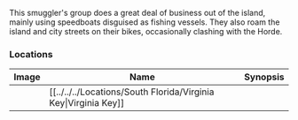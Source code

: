 This smuggler's group does a great deal of business out of the island, mainly using speedboats disguised as fishing vessels. They also roam the island and city streets on their bikes, occasionally clashing with the Horde.

### Locations

| Image | Name   | Synopsis |
| ----- | ------ | -------- |
|       | [[../../../Locations/South Florida/Virginia Key\|Virginia Key]] |         |